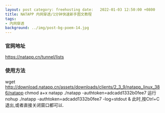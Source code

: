 ```yaml
---
layout: post category: freehosting date:   2022-01-03 12:50:00 +0800
title: NATAPP 内网穿透/1分钟快速新手图文教程
tags:
- 内网穿透
background: ../img/post-bg-poem-14.jpg
---
```


### 官网地址
https://natapp.cn/tunnel/lists

### 使用方法
wget http://download.natapp.cn/assets/downloads/clients/2_3_9/natapp_linux_386/natapp
chmod a+x natapp
./natapp -authtoken=adcadd1332b0fee7
运行
nohup ./natapp -authtoken=adcadd1332b0fee7 -log=stdout &
此时,按Ctrl+C 退出,或者直接关闭窗口都可以.
